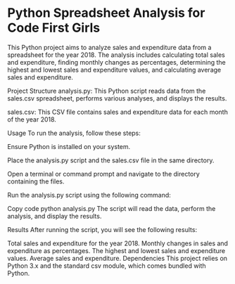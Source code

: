 <h1>Python Spreadsheet Analysis for Code First Girls</h1>
This Python project aims to analyze sales and expenditure data from a spreadsheet for the year 2018. The analysis includes calculating total sales and expenditure, finding monthly changes as percentages, determining the highest and lowest sales and expenditure values, and calculating average sales and expenditure.

Project Structure
analysis.py: This Python script reads data from the sales.csv spreadsheet, performs various analyses, and displays the results.

sales.csv: This CSV file contains sales and expenditure data for each month of the year 2018.

Usage
To run the analysis, follow these steps:

Ensure Python is installed on your system.

Place the analysis.py script and the sales.csv file in the same directory.

Open a terminal or command prompt and navigate to the directory containing the files.

Run the analysis.py script using the following command:

Copy code
python analysis.py
The script will read the data, perform the analysis, and display the results.

Results
After running the script, you will see the following results:

Total sales and expenditure for the year 2018.
Monthly changes in sales and expenditure as percentages.
The highest and lowest sales and expenditure values.
Average sales and expenditure.
Dependencies
This project relies on Python 3.x and the standard csv module, which comes bundled with Python.
